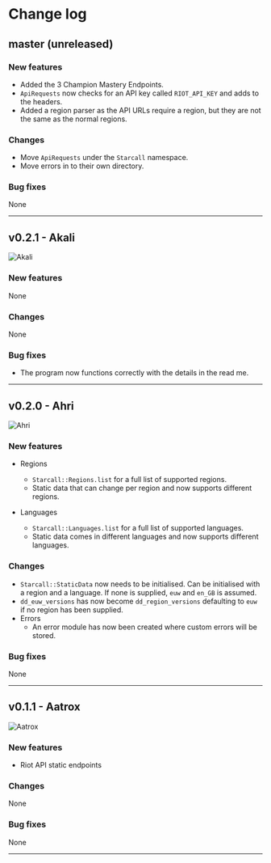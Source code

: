 # Change log

## master (unreleased)

### New features
- Added the 3 Champion Mastery Endpoints. 
- `ApiRequests` now checks for an API key called `RIOT_API_KEY` and adds to the headers.
- Added a region parser as the API URLs require a region, but they are not the same as the normal regions.


### Changes
- Move `ApiRequests` under the `Starcall` namespace.
- Move errors in to their own directory.


### Bug fixes 
None

---

## v0.2.1 - Akali
![Akali](http://ddragon.leagueoflegends.com/cdn/10.12.1/img/champion/Akali.png)

### New features
None

### Changes
None

### Bug fixes 
- The program now functions correctly with the details in the read me.

---

## v0.2.0 - Ahri
![Ahri](http://ddragon.leagueoflegends.com/cdn/10.12.1/img/champion/Ahri.png)

### New features
- Regions
    - `Starcall::Regions.list` for a full list of supported regions.
    - Static data that can change per region and now supports different regions.
    
- Languages
    - `Starcall::Languages.list` for a full list of supported languages.
    - Static data comes in different languages and now supports different languages.

### Changes
- `Starcall::StaticData` now needs to be initialised. Can be initialised with a region and a language.
If none is supplied, `euw` and `en_GB` is assumed.
- `dd_euw_versions` has now become `dd_region_versions` defaulting to `euw` if no region has been supplied.
- Errors
    - An error module has now been created where custom errors will be stored.

### Bug fixes 
None

---

## v0.1.1 - Aatrox
![Aatrox](http://ddragon.leagueoflegends.com/cdn/10.12.1/img/champion/Aatrox.png)

### New features
- Riot API static endpoints

### Changes
None

### Bug fixes 
None

-----
